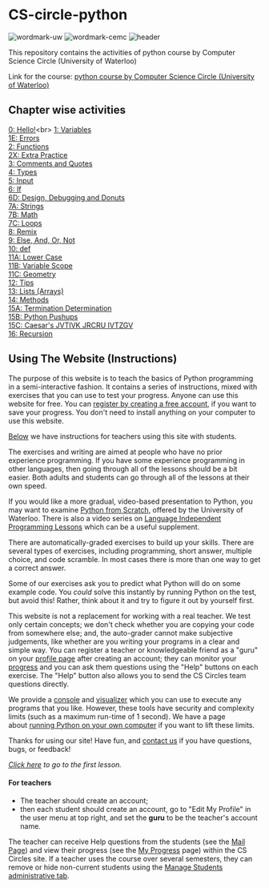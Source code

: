 # CS-circle-python
![wordmark-uw](https://cscircles.cemc.uwaterloo.ca/wp-content/plugins/pybox/files/wordmark-uw.gif)
![wordmark-cemc](https://cscircles.cemc.uwaterloo.ca/wp-content/plugins/pybox/files/wordmark-cemc.png)
![header](https://cscircles.cemc.uwaterloo.ca/wp-content/themes/pybox2011childTheme/images/header.jpg)

This repository contains the activities of python course by Computer Science Circle (University  of Waterloo)<p>
Link for the course: [python course by Computer Science Circle (University of Waterloo)](https://cscircles.cemc.uwaterloo.ca)

## Chapter wise activities
[0: Hello!](https://github.com/ansilmbabl/CS-circle-python/tree/788ea28a1d28cd129e980c88b13b4363f9065ee9/0%3A%20Hello!)<br>
[1: Variables](https://github.com/ansilmbabl/CS-circle-python/tree/308ba7dcaa1fe3d56d5550fdec774fb13a88e91a/1%3A%20Variables)<br>
[1E: Errors](https://github.com/ansilmbabl/CS-circle-python/tree/308ba7dcaa1fe3d56d5550fdec774fb13a88e91a/1E%3A%20Errors)<br>
[2: Functions](https://github.com/ansilmbabl/CS-circle-python/tree/master/2:%20Functions)<br>
[2X: Extra Practice](https://github.com/ansilmbabl/CS-circle-python/tree/master/2X:%20Extra%20Practice)<br>
[3: Comments and Quotes](https://github.com/ansilmbabl/CS-circle-python/tree/master/3:%20Comments%20and%20Quotes)<br>
[4: Types](https://github.com/ansilmbabl/CS-circle-python/tree/master/4:%20Types)<br>
[5: Input](https://github.com/ansilmbabl/CS-circle-python/tree/master/5:%20Input)<br>
[6: If](https://github.com/ansilmbabl/CS-circle-python/tree/master/6:%20If)<br>
[6D: Design, Debugging and Donuts](https://github.com/ansilmbabl/CS-circle-python/tree/master/6D:%20Design%2C%20Debugging%20and%20Donuts)<br>
[7A: Strings](https://github.com/ansilmbabl/CS-circle-python/tree/master/7A:%20Strings)<br>
[7B: Math](https://github.com/ansilmbabl/CS-circle-python/tree/master/7B:%20Math)<br>
[7C: Loops](https://github.com/ansilmbabl/CS-circle-python/tree/master/7C:%20Loops)<br>
[8: Remix](https://github.com/ansilmbabl/CS-circle-python/tree/master/8:%20Remix)<br>
[9: Else, And, Or, Not](https://github.com/ansilmbabl/CS-circle-python/tree/master/9:%20Else%2C%20And%2C%20Or%2C%20Not)<br>
[10: def](https://github.com/ansilmbabl/CS-circle-python/tree/master/10:%20def)<br>
[11A: Lower Case](https://github.com/ansilmbabl/CS-circle-python/tree/master/11A:%20Lower%20Case)<br>
[11B: Variable Scope](https://github.com/ansilmbabl/CS-circle-python/tree/master/11B:%20Variable%20Scope)<br>
[11C: Geometry](https://github.com/ansilmbabl/CS-circle-python/tree/master/11C:%20Geometry)<br>
[12: Tips](https://github.com/ansilmbabl/CS-circle-python/tree/master/12:%20Tips)<br>
[13: Lists (Arrays)](https://github.com/ansilmbabl/CS-circle-python/tree/master/13:%20Lists%20(Arrays))<br>
[14: Methods](https://github.com/ansilmbabl/CS-circle-python/tree/master/14:%20Methods)<br>
[15A: Termination Determination](https://github.com/ansilmbabl/CS-circle-python/tree/master/15A:%20Termination%20Determination)<br>
[15B: Python Pushups](https://github.com/ansilmbabl/CS-circle-python/tree/master/15B:%20Python%20Pushups)<br>
[15C: Caesar's JVTIVK JRCRU IVTZGV](https://github.com/ansilmbabl/CS-circle-python/tree/master/15C:%20Caesar's%20JVTIVK%20JRCRU%20IVTZGV)<br>
[16: Recursion](https://github.com/ansilmbabl/CS-circle-python/tree/master/16:%20Recursion)<br>
 

## Using The Website (Instructions)

The purpose of this website is to teach the basics of Python programming in a semi-interactive fashion. It contains a series of instructions, mixed with exercises that you can use to test your progress. Anyone can use this website for free. You can [register by creating a free account](https://cscircles.cemc.uwaterloo.ca/wp-login.php?redirect_to=/), if you want to save your progress. You don't need to install anything on your computer to use this website.

[Below](https://cscircles.cemc.uwaterloo.ca/using-this-website/#teacher) we have instructions for teachers using this site with students.

The exercises and writing are aimed at people who have no prior experience programming. If you have some experience programming in other languages, then going through all of the lessons should be a bit easier. Both adults and students can go through all of the lessons at their own speed.

If you would like a more gradual, video-based presentation to Python, you may want to examine [Python from Scratch](https://open.cs.uwaterloo.ca/python-from-scratch/), offered by the University of Waterloo. There is also a video series on [Language Independent Programming Lessons](https://open.cs.uwaterloo.ca/language-independent-lessons/) which can be a useful supplement.

There are automatically-graded exercises to build up your skills. There are several types of exercises, including programming, short answer, multiple choice, and code scramble. In most cases there is more than one way to get a correct answer.

Some of our exercises ask you to predict what Python will do on some example code. You _could_ solve this instantly by running Python on the test, but avoid this! Rather, think about it and try to figure it out by yourself first.

This website is not a replacement for working with a real teacher. We test only certain concepts; we don't check whether you are copying your code from somewhere else; and, the auto-grader cannot make subjective judgements, like whether are you writing your programs in a clear and simple way. You can register a teacher or knowledgeable friend as a "guru" on your [profile page](https://cscircles.cemc.uwaterloo.ca/wp-admin/profile.php) after creating an account; they can monitor your [progress](https://cscircles.cemc.uwaterloo.ca/user-page) and you can ask them questions using the "Help" buttons on each exercise. The "Help" button also allows you to send the CS Circles team questions directly.

We provide a [console](https://cscircles.cemc.uwaterloo.ca/console/) and [visualizer](https://cscircles.cemc.uwaterloo.ca/visualize) which you can use to execute any programs that you like. However, these tools have security and complexity limits (such as a maximum run-time of 1 second). We have a page about [running Python on your own computer](https://cscircles.cemc.uwaterloo.ca/run-at-home/) if you want to lift these limits.

Thanks for using our site! Have fun, and [contact us](https://cscircles.cemc.uwaterloo.ca/contact/) if you have questions, bugs, or feedback!

_[Click here](https://cscircles.cemc.uwaterloo.ca/) to go to the first lesson._

#### For teachers

*   The teacher should create an account;
*   then each student should create an account, go to "Edit My Profile" in the user menu at top right, and set the **guru** to be the teacher's account name.

The teacher can receive Help questions from the students (see the [Mail Page](http://cscircles.cemc.uwaterloo.ca/mail/)) and view their progress (see the [My Progress](http://cscircles.cemc.uwaterloo.ca/user-page/) page) within the CS Circles site. If a teacher uses the course over several semesters, they can remove or hide non-current students using the [Manage Students administrative tab](/wp-admin/users.php?page=cscircles-students).
